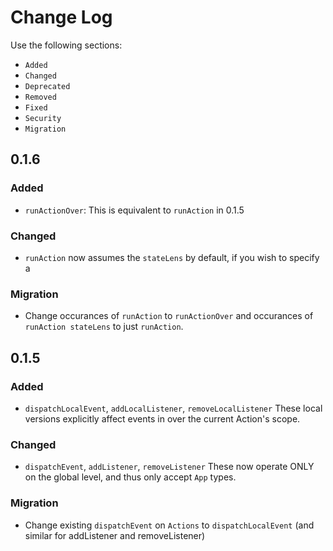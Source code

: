 # Change Log
Use the following sections:
- `Added`
- `Changed`
- `Deprecated`
- `Removed`
- `Fixed`
- `Security`
- `Migration`

## 0.1.6
### Added
-   `runActionOver`: This is equivalent to `runAction` in 0.1.5


### Changed
- `runAction` now assumes the `stateLens` by default, if you wish to specify a 

### Migration
- Change occurances of `runAction` to `runActionOver` and occurances of `runAction stateLens`
    to just `runAction`.

## 0.1.5
### Added
- `dispatchLocalEvent`, `addLocalListener`, `removeLocalListener`
     These local versions explicitly affect events in over the current Action's scope.

### Changed
- `dispatchEvent`, `addListener`, `removeListener`
    These now operate ONLY on the global level, and thus only accept `App` types.

### Migration
-   Change existing `dispatchEvent` on `Actions` to `dispatchLocalEvent` (and
    similar for addListener and removeListener)
